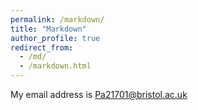 ```yaml
---
permalink: /markdown/
title: "Markdown"
author_profile: true
redirect_from: 
  - /md/
  - /markdown.html
---
```


My email address is Pa21701@bristol.ac.uk
